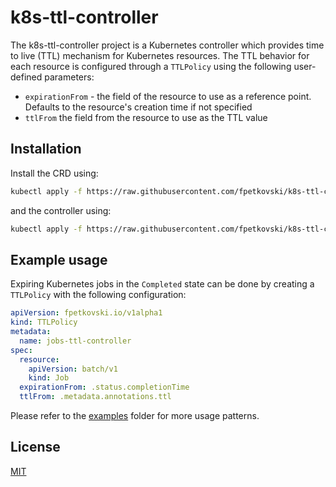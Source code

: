 # k8s-ttl-controller

The k8s-ttl-controller project is a Kubernetes controller which provides time to live (TTL) mechanism for Kubernetes resources. The TTL behavior for each resource is configured through a `TTLPolicy` using the following user-defined parameters:
* `expirationFrom` - the field of the resource to use as a reference point. Defaults to the resource's creation time if not specified
* `ttlFrom` the field from the resource to use as the TTL value

## Installation

Install the CRD using:
```bash
kubectl apply -f https://raw.githubusercontent.com/fpetkovski/k8s-ttl-controller/0.3.0/deploy/crds.yaml
```
and the controller using:
```bash
kubectl apply -f https://raw.githubusercontent.com/fpetkovski/k8s-ttl-controller/0.3.0/deploy/controller.yaml
```

## Example usage

Expiring Kubernetes jobs in the `Completed` state can be done by creating a `TTLPolicy` with the following configuration:
```yaml
apiVersion: fpetkovski.io/v1alpha1
kind: TTLPolicy
metadata:
  name: jobs-ttl-controller
spec:
  resource:
    apiVersion: batch/v1
    kind: Job
  expirationFrom: .status.completionTime 
  ttlFrom: .metadata.annotations.ttl
```

Please refer to the [examples](https://github.com/fpetkovski/k8s-ttl-controller/tree/main/examples) folder for more usage patterns.

## License
[MIT](https://choosealicense.com/licenses/mit/)